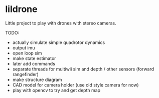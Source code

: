 # lildrone

Little project to play with drones with stereo cameras.

TODO:

  - actually simulate simple quadrotor dynamics
  - output imu
  - open loop sim
  - make state estimator
  - later add commands
  - separate threads for multiwii sim and depth / other sensors (forward rangefinder)
  - make structure diagram
  - CAD model for camera holder (use old style camera for now)
  - play with opencv to try and get depth map
